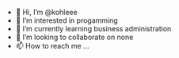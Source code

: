 - 👋 Hi, I’m @kohleee
- 👀 I’m interested in progamming
- 🌱 I’m currently learning business administration
- 💞️ I’m looking to collaborate on none
- 📫 How to reach me ...

<!---
kohleee/kohleee is a ✨ special ✨ repository because its `README.md` (this file) appears on your GitHub profile.
You can click the Preview link to take a look at your changes.
--->
